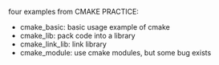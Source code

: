four examples from CMAKE PRACTICE:
+ cmake_basic: basic usage example of cmake
+ cmake_lib: pack code into a library
+ cmake_link_lib: link library
+ cmake_module: use cmake modules, but some bug exists